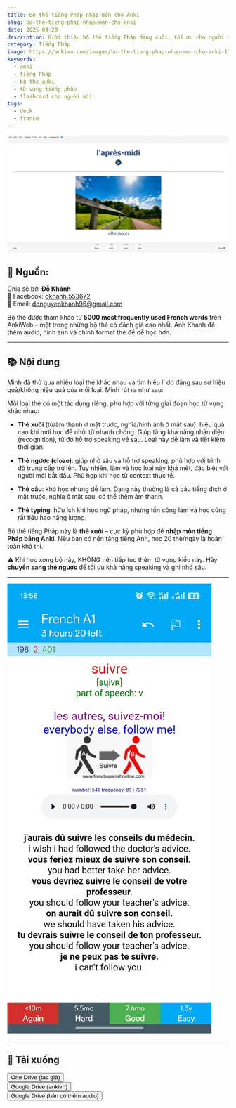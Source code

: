 ```yaml
---
title: Bộ thẻ tiếng Pháp nhập môn cho Anki
slug: bo-the-tieng-phap-nhap-mon-cho-anki
date: 2025-04-20
description: Giới thiệu bộ thẻ tiếng Pháp dạng xuôi, tối ưu cho người mới bắt đầu học qua Anki.
category: Tiếng Pháp
image: https://ankivn.com/images/bo-the-tieng-phap-nhap-mon-cho-anki-1745133894849.webp
keywords:
  - anki
  - tiếng Pháp
  - bộ thẻ anki
  - từ vựng tiếng pháp
  - flashcard cho người mới
tags:
  - deck
  - france
---
```


![](../../static/images/bo-the-tieng-phap-nhap-mon-cho-anki-1745133894849.webp)

<!--truncate-->

## 📝 Nguồn:

Chia sẻ bởi **Đỗ Khánh**  
📘 Facebook: [okhanh.553672](https://www.facebook.com/okhanh.553672)  
📧 Email: donguyenkhanh96@gmail.com  

Bộ thẻ được tham khảo từ **5000 most frequently used French words** trên AnkiWeb – một trong những bộ thẻ có đánh giá cao nhất. Anh Khánh đã thêm audio, hình ảnh và chỉnh format thẻ để dễ học hơn.

---

## 📚 Nội dung

Mình đã thử qua nhiều loại thẻ khác nhau và tìm hiểu lí do đằng sau sự hiệu quả/không hiệu quả của mỗi loại. Mình rút ra như sau:

Mỗi loại thẻ có một tác dụng riêng, phù hợp với từng giai đoạn học từ vựng khác nhau:

- **Thẻ xuôi** (từ/âm thanh ở mặt trước, nghĩa/hình ảnh ở mặt sau): hiệu quả cao khi mới học để nhồi từ nhanh chóng. Giúp tăng khả năng nhận diện (recognition), từ đó hỗ trợ speaking về sau. Loại này dễ làm và tiết kiệm thời gian.

- **Thẻ ngược (cloze)**: giúp nhớ sâu và hỗ trợ speaking, phù hợp với trình độ trung cấp trở lên. Tuy nhiên, làm và học loại này khá mệt, đặc biệt với người mới bắt đầu. Phù hợp khi học từ context thực tế.

- **Thẻ câu**: khó học nhưng dễ làm. Dạng này thường là cả câu tiếng đích ở mặt trước, nghĩa ở mặt sau, có thể thêm âm thanh.

- **Thẻ typing**: hữu ích khi học ngữ pháp, nhưng tốn công làm và học cũng rất tiêu hao năng lượng.

Bộ thẻ tiếng Pháp này là **thẻ xuôi** – cực kỳ phù hợp để **nhập môn tiếng Pháp bằng Anki**. Nếu bạn có nền tảng tiếng Anh, học 20 thẻ/ngày là hoàn toàn khả thi.

⚠️ Khi học xong bộ này, KHÔNG nên tiếp tục thêm từ vựng kiểu này. Hãy **chuyển sang thẻ ngược** để tối ưu khả năng speaking và ghi nhớ sâu.

---

![](../../static/images/2025-04-20-bo-the-tieng-phap-nhap-mon-cho-anki-1745160232360.webp)

---

## 🔗 Tải xuống

<div style={{display: 'flex', justifyContent: 'left', gap: '20px'}}>
  <a href="https://1drv.ms/u/c/e38e0d4bef38335b/EVszOO9LDY4ggOPlNgAAAAAB2aP2PMXxxZUk8ZnOGtLdNg?e=fDzN5O">
    <button class="buttonPrimary" type="button">One Drive (tác giả)</button>
  </a>
</div>

<div style={{display: 'flex', justifyContent: 'left', gap: '20px'}}>
  <a href="https://drive.google.com/file/d/1D4Q3l7gxUAaNz6aqR17a2DWFccvRIUYR/view">
    <button class="buttonPrimary" type="button">Google Drive (ankivn)</button>
  </a>
</div>

<div style={{display: 'flex', justifyContent: 'left', gap: '20px'}}> <a href="https://drive.google.com/file/d/1b2gVS56Xl5AhiOv2YDW5VbGbQvVO7MPE/view"> <button class="buttonPrimary" type="button">Google Drive (bản có thêm audio)</button> </a> </div>